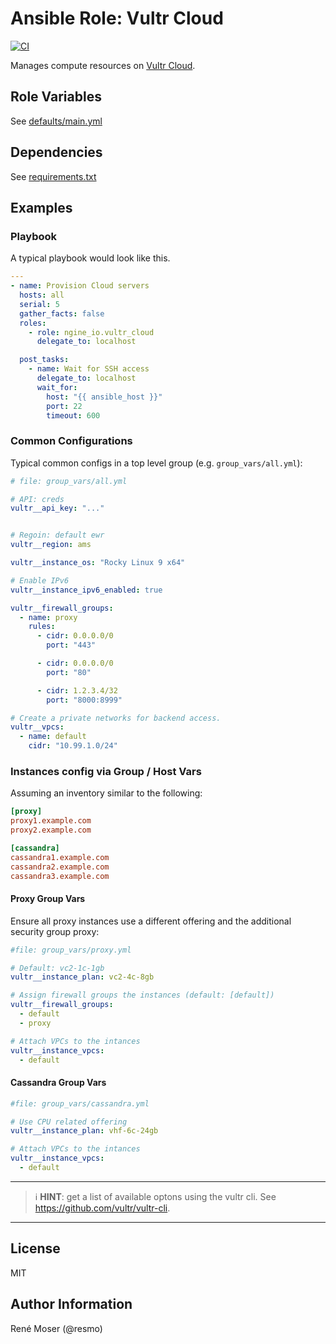 # Ansible Role: Vultr Cloud

[![CI](https://github.com/ngine-io/ansible-role-vultr/workflows/CI/badge.svg?event=push)](https://github.com/ngine-io/ansible-role-vultr/actions?query=workflow%3ACI)

Manages compute resources on [Vultr Cloud](https://www.vultr.com/).

## Role Variables

See [defaults/main.yml](defaults/main.yml)

## Dependencies

See [requirements.txt](requirements.txt)

## Examples

### Playbook

A typical playbook would look like this.

```yaml
---
- name: Provision Cloud servers
  hosts: all
  serial: 5
  gather_facts: false
  roles:
    - role: ngine_io.vultr_cloud
      delegate_to: localhost

  post_tasks:
    - name: Wait for SSH access
      delegate_to: localhost
      wait_for:
        host: "{{ ansible_host }}"
        port: 22
        timeout: 600
```

### Common Configurations

Typical common configs in a top level group (e.g. `group_vars/all.yml`):

```yaml
# file: group_vars/all.yml

# API: creds
vultr__api_key: "..."


# Regoin: default ewr
vultr__region: ams

vultr__instance_os: "Rocky Linux 9 x64"

# Enable IPv6
vultr__instance_ipv6_enabled: true

vultr__firewall_groups:
  - name: proxy
    rules:
      - cidr: 0.0.0.0/0
        port: "443"

      - cidr: 0.0.0.0/0
        port: "80"

      - cidr: 1.2.3.4/32
        port: "8000:8999"

# Create a private networks for backend access.
vultr__vpcs:
  - name: default
    cidr: "10.99.1.0/24"
```

### Instances config via Group / Host Vars

Assuming an inventory similar to the following:

```ini
[proxy]
proxy1.example.com
proxy2.example.com

[cassandra]
cassandra1.example.com
cassandra2.example.com
cassandra3.example.com
```

#### Proxy Group Vars

Ensure all proxy instances use a different offering and the additional security group proxy:

```yaml
#file: group_vars/proxy.yml

# Default: vc2-1c-1gb
vultr__instance_plan: vc2-4c-8gb

# Assign firewall groups the instances (default: [default])
vultr__firewall_groups:
  - default
  - proxy

# Attach VPCs to the intances
vultr__instance_vpcs:
  - default
```

#### Cassandra Group Vars

```yaml
#file: group_vars/cassandra.yml

# Use CPU related offering
vultr__instance_plan: vhf-6c-24gb

# Attach VPCs to the intances
vultr__instance_vpcs:
  - default

```

----
> :information_source: **HINT**: get a list of available optons using the vultr cli.
> See https://github.com/vultr/vultr-cli.
----

## License

MIT

## Author Information

René Moser (@resmo)
